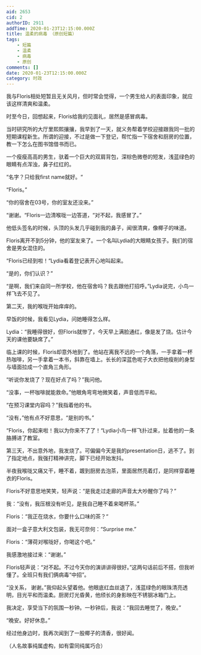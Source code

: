 ```yaml
---
aid: 2653
cid: 2
authorID: 2911
addTime: 2020-01-23T12:15:00.000Z
title: 温柔的病毒 （原创短篇）
tags:
    - 短篇
    - 温柔
    - 病毒
    - 原创
comments: []
date: 2020-01-23T12:15:00.000Z
category: 时政
---
```


我与Floris相处短暂且无关风月，但时常会觉得，一个男生给人的表面印象，就应该这样清爽和温柔。

时至今日，回想起来，Floris给我的见面礼，居然是感冒病毒。

当时研究所的大厅里熙熙攘攘，我早到了一天，就义务帮着学校迎接跟我同一批的短期课程新生。所谓的迎接，不过是做一下登记，帮忙指一下宿舍和厨房的位置，教一下怎么在图书馆借书而已。

一个瘦瘦高高的男生，驮着一个巨大的双肩背包，深棕色微卷的短发，浅蓝绿色的眼睛有点浑浊，鼻子红红的。

“名字？只给我first name就好。“

“Floris。”

“你的宿舍在03号，你的室友还没来。”

“谢谢。“Floris一边清喉咙一边答道，“对不起，我感冒了。”

他低头签名的时候，头顶的头发几乎碰到我的鼻子，闻很清爽，像椰子的味道。

Floris离开不到5分钟，他的室友来了。一个名叫Lydia的大眼睛女孩子。我们的宿舍是男女混住的。

“Floris已经到啦！“Lydia看着登记表开心地叫起来。

“是的，你们认识？”

“是啊，我们来自同一所学校，他在宿舍吗？我去跟他打招呼。”Lydia说完，小鸟一样飞去不见了。

第二天，我的喉咙开始痒痒的。

早饭的时候，我看见Lydia，问她睡得怎么样。

Lydia：“我睡得很好，但Floris就惨了，今天早上满脸通红，像是发了烧。估计今天的课他要缺席了。”

临上课的时候，Floris却意外地到了。他站在离我不远的一个角落，一手拿着一杯热咖啡，另一手拿着一本书，斜靠在墙上。长长的深蓝色呢子大衣把他瘦削的身型与墙面拉成一个直角三角形。

“听说你发烧了？现在好点了吗？”我问他。

“没事，一杯咖啡就能救命。”他眼角弯弯地微笑着，声音低而平和。

“在预习课堂内容吗？”我指着他的书。

“没有，”他有点不好意思，“是别的书。”

“Floris，你起来啦！我以为你来不了了！“Lydia小鸟一样飞扑过来，扯着他的一条胳膊进了教室。

第三天，不出意外地，我发烧了。可偏偏今天是我的presentation日，逃不了。到了指定地点，我强打精神讲完，脚下已经开始发抖。

半夜我喉咙又痛又干，睡不着，踱到厨房去泡茶，里面居然亮着灯，是同样穿着睡衣的Floris。

Floris不好意思地笑笑，轻声说：“是我走过走廊的声音太大吵醒你了吗？”

我：“没有，我压根没有听见，是我自己睡不着来喝杯茶。”

Floris：“我正在烧水，你要什么口味的茶？“

面对一盒子意大利文包装，我无可奈何：“Surprise me.”

Floris：“薄荷对喉咙好，你喝这个吧。”

我感激地接过来：“谢谢。”

Floris轻声说：“对不起。不过今天你的演讲讲得很好。”这两句话前后不搭，但我听懂了。全班只有我们俩病毒“中招”。

“没关系， 谢谢。”我仰起头望着他。他眼底红血丝退了，浅蓝绿色的眼珠清亮透明，目光平和而温柔。厨房灯光昏黄，他颀长的身影映在不锈钢冰箱门上。

我决定，享受当下的氛围一秒钟。一秒钟后，我说：“我回去睡觉了，晚安。”

“晚安。好好休息。”

经过他身边时，我再次闻到了一股椰子的清香，很好闻。

（人名故事纯属虚构，如有雷同纯属巧合）
